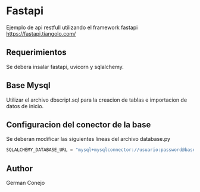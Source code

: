 # Fastapi
Ejemplo de api restfull utilizando el framework fastapi https://fastapi.tiangolo.com/

## Requerimientos
Se debera insalar fastapi, uvicorn y sqlalchemy.

## Base Mysql
Utilizar el archivo dbscript.sql para la creacion de tablas e importacion de datos de inicio.

## Configuracion del conector de la base
Se deberan modificar las siguientes lineas del archivo database.py

```Python
SQLALCHEMY_DATABASE_URL = "mysql+mysqlconnector://usuario:password@base"
```
## Author
German Conejo
